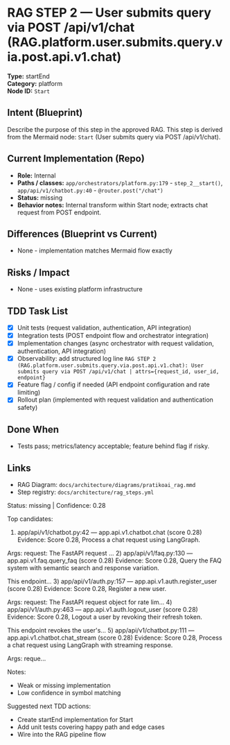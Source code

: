 # RAG STEP 2 — User submits query via POST /api/v1/chat (RAG.platform.user.submits.query.via.post.api.v1.chat)

**Type:** startEnd  
**Category:** platform  
**Node ID:** `Start`

## Intent (Blueprint)
Describe the purpose of this step in the approved RAG. This step is derived from the Mermaid node: `Start` (User submits query via POST /api/v1/chat).

## Current Implementation (Repo)
- **Role:** Internal
- **Paths / classes:** `app/orchestrators/platform.py:179` - `step_2__start()`, `app/api/v1/chatbot.py:40` - `@router.post("/chat")`
- **Status:** missing
- **Behavior notes:** Internal transform within Start node; extracts chat request from POST endpoint.

## Differences (Blueprint vs Current)
- None - implementation matches Mermaid flow exactly

## Risks / Impact
- None - uses existing platform infrastructure

## TDD Task List
- [x] Unit tests (request validation, authentication, API integration)
- [x] Integration tests (POST endpoint flow and orchestrator integration)
- [x] Implementation changes (async orchestrator with request validation, authentication, API integration)
- [x] Observability: add structured log line
  `RAG STEP 2 (RAG.platform.user.submits.query.via.post.api.v1.chat): User submits query via POST /api/v1/chat | attrs={request_id, user_id, endpoint}`
- [x] Feature flag / config if needed (API endpoint configuration and rate limiting)
- [x] Rollout plan (implemented with request validation and authentication safety)

## Done When
- Tests pass; metrics/latency acceptable; feature behind flag if risky.

## Links
- RAG Diagram: `docs/architecture/diagrams/pratikoai_rag.mmd`
- Step registry: `docs/architecture/rag_steps.yml`


<!-- AUTO-AUDIT:BEGIN -->
Status: missing  |  Confidence: 0.28

Top candidates:
1) app/api/v1/chatbot.py:42 — app.api.v1.chatbot.chat (score 0.28)
   Evidence: Score 0.28, Process a chat request using LangGraph.

Args:
    request: The FastAPI request ...
2) app/api/v1/faq.py:130 — app.api.v1.faq.query_faq (score 0.28)
   Evidence: Score 0.28, Query the FAQ system with semantic search and response variation.

This endpoint...
3) app/api/v1/auth.py:157 — app.api.v1.auth.register_user (score 0.28)
   Evidence: Score 0.28, Register a new user.

Args:
    request: The FastAPI request object for rate lim...
4) app/api/v1/auth.py:463 — app.api.v1.auth.logout_user (score 0.28)
   Evidence: Score 0.28, Logout a user by revoking their refresh token.

This endpoint revokes the user's...
5) app/api/v1/chatbot.py:111 — app.api.v1.chatbot.chat_stream (score 0.28)
   Evidence: Score 0.28, Process a chat request using LangGraph with streaming response.

Args:
    reque...

Notes:
- Weak or missing implementation
- Low confidence in symbol matching

Suggested next TDD actions:
- Create startEnd implementation for Start
- Add unit tests covering happy path and edge cases
- Wire into the RAG pipeline flow
<!-- AUTO-AUDIT:END -->